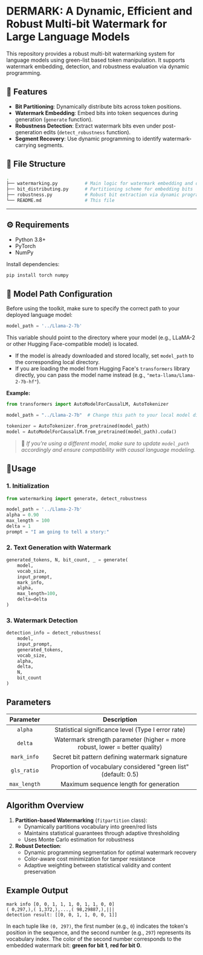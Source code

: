 # DERMARK: A Dynamic, Efficient and Robust Multi-bit Watermark for Large Language Models

This repository provides a robust multi-bit watermarking system for language models using green-list based token manipulation. It supports watermark embedding, detection, and robustness evaluation via dynamic programming.

## 🔧 Features

- **Bit Partitioning**: Dynamically distribute bits across token positions.
- **Watermark Embedding**: Embed bits into token sequences during generation (`generate` function).
- **Robustness Detection**: Extract watermark bits even under post-generation edits (`detect_robustness` function).
- **Segment Recovery**: Use dynamic programming to identify watermark-carrying segments.

## 📁 File Structure

```bash
.
├── watermarking.py          # Main logic for watermark embedding and detection
├── bit_distributing.py      # Partitioning scheme for embedding bits
├── robustness.py            # Robust bit extraction via dynamic programming
└── README.md                # This file
```

------

## ⚙️ Requirements

- Python 3.8+
- PyTorch
- NumPy

Install dependencies:

```bash
pip install torch numpy
```

## 📍 Model Path Configuration

Before using the toolkit, make sure to specify the correct path to your deployed language model:

```python
model_path = '../Llama-2-7b'
```

This variable should point to the directory where your model (e.g., LLaMA-2 or other Hugging Face-compatible model) is located.

- If the model is already downloaded and stored locally, set `model_path` to the corresponding local directory.
- If you are loading the model from Hugging Face's `transformers` library directly, you can pass the model name instead (e.g., `"meta-llama/Llama-2-7b-hf"`).

**Example:**

```python
from transformers import AutoModelForCausalLM, AutoTokenizer

model_path = "../Llama-2-7b"  # Change this path to your local model directory

tokenizer = AutoTokenizer.from_pretrained(model_path)
model = AutoModelForCausalLM.from_pretrained(model_path).cuda()
```

> 🔁 *If you're using a different model, make sure to update `model_path` accordingly and ensure compatibility with causal language modeling.*

## 🚀Usage

### 1. Initialization

```python
from watermarking import generate, detect_robustness

model_path = '../Llama-2-7b'
alpha = 0.90            
max_length = 100
delta = 1
prompt = "I am going to tell a story:"
```

### 2. Text Generation with Watermark

```python
generated_tokens, N, bit_count, _ = generate(
    model, 
    vocab_size,
    input_prompt,
    mark_info,
    alpha,
    max_length=100,
    delta=delta
)
```

### 3. Watermark Detection

```python
detection_info = detect_robustness(
    model,
    input_prompt,
    generated_tokens,
    vocab_size,
    alpha,
    delta,
    N,
    bit_count
)
```

## Parameters

|  Parameter   |                         Description                          |
| :----------: | :----------------------------------------------------------: |
|   `alpha`    |      Statistical significance level (Type I error rate)      |
|   `delta`    | Watermark strength parameter (higher = more robust, lower = better quality) |
| `mark_info`  |       Secret bit pattern defining watermark signature        |
| `gls_ratio`  | Proportion of vocabulary considered "green list" (default: 0.5) |
| `max_length` |            Maximum sequence length for generation            |

## Algorithm Overview

1. **Partition-based Watermarking** (`fitpartition` class):
   - Dynamically partitions vocabulary into green/red lists
   - Maintains statistical guarantees through adaptive thresholding
   - Uses Monte Carlo estimation for robustness
2. **Robust Detection**:
   - Dynamic programming segmentation for optimal watermark recovery
   - Color-aware cost minimization for tamper resistance
   - Adaptive weighting between statistical validity and content preservation

## Example Output

```
mark info [0, 0, 1, 1, 1, 0, 1, 1, 0, 0]
( 0,297,),( 1,372,),...,( 98,29887,),|||
detection result: [[0, 0, 1, 1, 0, 0, 1]]
```

In each tuple like `(0, 297)`, the first number (e.g., `0`) indicates the token's position in the sequence, and the second number (e.g., `297`) represents its vocabulary index. The color of the second number corresponds to the embedded watermark bit: **green for bit 1**, **red for bit 0**.